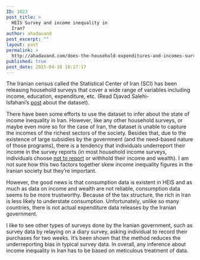 ```yaml
---
ID: 1023
post_title: >
  HEIS Survey and income inequality in
  Iran?
author: ahadavand
post_excerpt: ""
layout: post
permalink: >
  http://ahadavand.com/does-the-household-expenditures-and-incomes-survey-heis-tell-us-anything-about-income-inequality-in-iran/
published: true
post_date: 2015-04-18 10:17:17
---
```

<p class="font_8">
  The Iranian census called the Statistical Center of Iran (SCI) has been releasing household surveys that cover a wide range of variables including income, education, expenditure, etc. (Read Djavad Salehi-Isfahani’s <a href="http://djavadsalehi.com/2014/07/03/micro-data-for-analysis-of-irans-economy/" target="_blank">post</a> about the dataset).
</p>

<p class="font_8">
  There have been some efforts to use the dataset to infer about the state of income inequality in Iran. However, like any other household surveys, or maybe even more so for the case of Iran, the dataset is unable to capture the incomes of the richest sectors of the society. Besides that, due to the existence of large subsidies by the government (and the need-based nature of those programs), there is a tendency that individuals underreport their income in the survey reports (in most household income surveys, individuals choose <a href="http://www.amazon.com/Foreign-Government-Business-Handbook-Library/dp/0739783009" target="_blank">not to report</a> or withhold their income and wealth). I am not sure how this two factors together skew income inequality figures in the Iranian society but they’re important.
</p>

<p class="font_8">
  However, the good news is that consumption data is existent in HEIS and as much as data on income and wealth are not reliable, consumption data seems to be more trustworthy. Because of the tax structure, the rich in Iran is less likely to understate consumption. Unfortunately, unlike so many countries, there is not actual expenditure data releases by the Iranian government.
</p>

<p class="font_8">
  I like to see other types of surveys done by the Iranian government, such as survey data by relaying on a diary survey, asking individual to record their purchases for two weeks. It’s been shown that the method reduces the underreporting bias in typical survey data. In overall, any inference about income inequality in Iran has to be based on meticulous treatment of data.
</p>